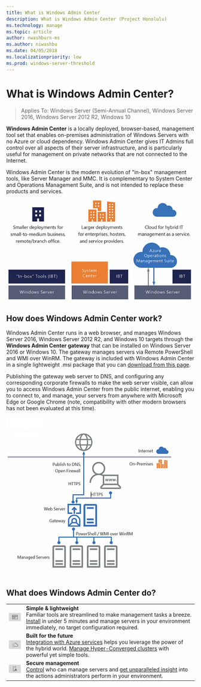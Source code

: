 ```yaml
---
title: What is Windows Admin Center
description: What is Windows Admin Center (Project Honolulu)
ms.technology: manage
ms.topic: article
author: nwashburn-ms
ms.author: niwashbu
ms.date: 04/05/2018
ms.localizationpriority: low
ms.prod: windows-server-threshold
---
```


# What is Windows Admin Center?

>Applies To: Windows Server (Semi-Annual Channel), Windows Server 2016, Windows Server 2012 R2, Windows 10

<b>Windows Admin Center</b> is a locally deployed, browser-based, management tool set that enables on-premises administration of Windows Servers with no Azure or cloud dependency. Windows Admin Center gives IT Admins full control over all aspects of their server infrastructure, and is particularly useful for management on private networks that are not connected to the Internet.

Windows Admin Center is the modern evolution of "in-box" management tools, like Server Manager and MMC. It is complementary to System Center and Operations Management Suite, and is not intended to replace these products and services.

![](../../media/honolulu-ga/wac-deploy-graphic.png)

## How does Windows Admin Center work?

Windows Admin Center runs in a web browser, and manages Windows Server 2016, Windows Server 2012 R2, and Windows 10 targets through the <b>Windows Admin Center gateway</b> that can be installed on Windows Server 2016 or Windows 10. The gateway manages servers via Remote PowerShell and WMI over WinRM.  The gateway is included with Windows Admin Center in a single lightweight .msi package that you can [download from this page](https://aka.ms/WindowsAdminCenter).

Publishing the gateway web server to DNS, and configuring any corresponding corporate firewalls to make the web server visible, can allow you to access Windows Admin Center from the public internet, enabling you to connect to, and manage, your servers from anywhere with Microsoft Edge or Google Chrome (note, compatibility with other modern browsers has not been evaluated at this time).

![](../../media/honolulu-ga/spacer1.png)![](../../media/honolulu-ga/architecture.png)

## What does Windows Admin Center do?

|   |   |
|:-:|:--|
| <img src="../../media/honolulu-ga/simple-icon.png" width="100" alt="Icon representing app window">  | <b>Simple & lightweight</b> <br/> Familiar tools are streamlined to make management tasks a breeze. [Install](../overview.md#get-started) in under 5 minutes and manage servers in your environment immediately, no target configuration required. |
| <img src="../../media/honolulu-ga/future-icon.png" width="100" alt="Icon representing hybrid cloud">  | <b>Built for the future</b> <br/> [Integration with Azure services](../plan/azure-integration-options.md) helps you leverage the power of the hybrid world. [Manage Hyper-Converged clusters](../use/manage-hyper-converged.md) with powerful yet simple tools.  |
| <img src="../../media/honolulu-ga/secure-icon.png" width="100" alt="Icon representing secure server">  | <b>Secure management</b> <br/> [Control](../plan/user-access-options.md) who can manage servers and [get unparalleled insight](../configure/logging.md) into the actions administrators perform in your environment. |

<!-- ## Simplified server management

<table>
    <tr>
        <td style="vertical-align: top;">
            <img src="../../media/honolulu-ga/what-is-icon1.png" width="300" alt="Icon representing app window"> 
        </td>
        <td style="vertical-align: top;">
Windows Admin Center consolidates your many distinct tools into one clean, simple, powerful interface.  Rather than switching between several different tools and contexts, you can see a holistic overview of your resources and dig into the granular details.  Over time, the Windows Admin Center ecosystem will grow to support increasingly broader and deeper management functionality.
        </td>
    </tr>
</table>

## Illuminate your datacenter infrastructure

<table>
    <tr>
        <td style="vertical-align: top;">
            <img src="../../media/honolulu-ga/what-is-icon2.png" width="300" alt="Icon representing app window"> 
        </td>
        <td style="vertical-align: top;">
With Windows Admin Center, you can connect to all the important parts of your infrastructure, including Windows Server 2016 and 2012 R2, as well as Microsoft Hyper-V Server 2016 and 2012 R2.  Windows Admin Center allows you to manage servers, failover clusters, hyper-converged clusters, and virtual machines from the same console.
        </td>
    </tr>
</table>

## The tools you know, reimagined

<table>
    <tr>
        <td style="vertical-align: top;">
            <img src="../../media/honolulu-ga/what-is-icon3.png" width="300" alt="Icon representing app window"> 
        </td>
        <td style="vertical-align: top;">
We've constructed Windows Admin Center to provide the core familiar tools you have used in the past, all in one package.  From Firewall rules to Windows Update, Certificate Manager to File Explorer, now you can connect to a machine and do your work from one place.
        </td>
    </tr>
</table>


## Manage your Hyper-converged Infrastructure

<table>
    <tr>
        <td style="vertical-align: top;">
            <img src="../../media/honolulu-ga/what-is-icon4.png" width="300" alt="Icon representing app window"> 
        </td>
        <td style="vertical-align: top;">
Windows Admin Center's radically simplified, powerful GUI enables you to configure and manage your hyper-converged clusters.  You can see cluster-wide alerts and get an easy look at the inventory and health of the compute and storage resources of your cluster.
        </td>
    </tr>
</table> -->

